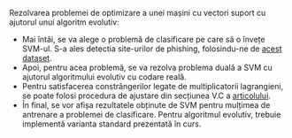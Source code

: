 Rezolvarea problemei de optimizare a unei mașini cu vectori suport cu ajutorul unui algoritm evolutiv:  
* Mai întâi, se va alege o problemă de clasificare pe care să o învețe SVM-ul. S-a ales detectia site-urilor de phishing, folosindu-ne de [acest dataset](https://archive.ics.uci.edu/ml/datasets/phishing+websites).  
* Apoi, pentru acea problemă, se va rezolva problema duală a SVM cu
ajutorul algoritmului evolutiv cu codare reală.  
* Pentru satisfacerea constrângerilor legate de multiplicatorii lagrangieni, se
poate folosi procedura de ajustare din secțiunea V.C a [articolului](https://www.researchgate.net/publication/309565420_Evolutionary_Support_Vector_Machines_A_Dual_Approach).  
* În final, se vor afișa rezultatele obținute de SVM pentru
mulțimea de antrenare a problemei de clasificare. Pentru algoritmul evolutiv, trebuie implementă varianta standard
prezentată în curs.